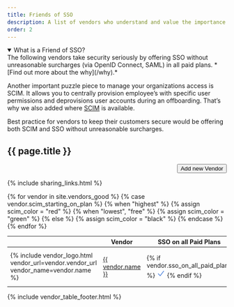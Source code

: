 ```yaml
---
title: Friends of SSO
description: A list of vendors who understand and value the importance of security.
order: 2
---
```


<details open>
<summary>
What is a Friend of SSO?
</summary>
The following vendors take security seriously by offering SSO without unreasonable surcharges (via OpenID Connect, SAML) in all paid plans. *[Find out more about the why](/why).*

Another important puzzle piece to manage your organizations access is SCIM. It allows you to centrally provision employee’s with specific user permissions and deprovisions user accounts during an offboarding. That’s why we also added where [SCIM](https://scim.cloud/) is available.

Best practice for vendors to keep their customers secure would be offering both SCIM and SSO without unreasonable surcharges.
</details>

## {{ page.title }}

<div style="text-align: right;" markdown="0">
  <a href="{{ site.github_url }}/issues/new?template=add-good-vendor.md" target="_blank"><button>Add new Vendor</button></a>
</div>

{% include sharing_links.html %}
<div class="table-wrapper">
  <table class="sortable">
    <thead>
      <tr>
        <th class="sorttable_nosort"></th>
        <th>Vendor</th>
        <th>SSO on all Paid Plans</th>
        <th>SSO on Free Plans</th>
        <th>SCIM starting on Plan</th>
        <th>Free SSO Providers</th>
        <th>Source</th>
        <th>Updated</th>
        <th class="sorttable_nosort"></th>
      </tr>
    </thead>
    <tbody>
      {% for vendor in site.vendors_good %}
        {% case vendor.scim_starting_on_plan %}
          {% when "highest" %}
            {% assign scim_color = "red" %}
          {% when "lowest", "free" %}
            {% assign scim_color = "green" %}
          {% else %}
            {% assign scim_color = "black" %}
        {% endcase %}
        <tr>
          <td class="actions">
            {% include vendor_logo.html vendor_url=vendor.vendor_url vendor_name=vendor.name %}
          </td>
          <td><a href="{{ vendor.vendor_url }}" target="_blank">{{ vendor.name }}</a></td>
          <td sorttable_customkey="{{ vendor.sso_on_all_paid_plans }}">
            {% if vendor.sso_on_all_paid_plans %}
              <img src="img/checkmark_blue.svg" width="20" height="20" alt="Yes" />
            {% endif %}
          </td>
          <td sorttable_customkey="{{ vendor.sso_on_free_plans }}">
            {% if vendor.sso_on_free_plans %}
              <img src="img/checkmark_green.svg" width="20" height="20" alt="Yes" />
            {% endif %}
          </td>
          <td style="color: {{ scim_color }}; font-weight: bold; text-align: center;">
            {{ vendor.scim_starting_on_plan }}
          </td>
          <td style="text-align: center;">
            {% include vendor_free_sso_providers.html providers=vendor.free_sso_providers %}
          </td>
          <td style="text-align: center;">
            {% include vendor_pricing_sources.html pricing_sources=vendor.sources %}
          </td>
          <td>{{ vendor.updated_at }}</td>
          <td class="actions">
            {% include vendor_edit_link.html vendor_path=vendor.path vendor_name=vendor.name %}
          </td>
        </tr>
      {% endfor %}
    </tbody>
  </table>
</div>

{% include vendor_table_footer.html %}
